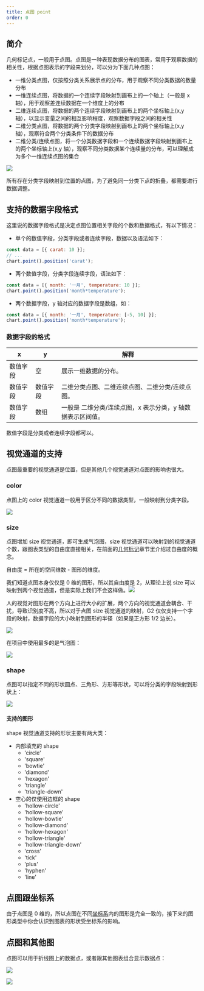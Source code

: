 ```yaml
---
title: 点图 point
order: 0
---
```


## 简介

几何标记点，一般用于点图。点图是一种表现数据分布的图表，常用于观察数据的相关性，根据点图表示的字段来划分，可以分为下面几种点图：

- 一维分类点图，仅按照分类关系展示点的分布，用于观察不同分类数据的数量分布
- 一维连续点图，将数据的一个连续字段映射到画布上的一个轴上（一般是 x 轴），用于观察差连续数据在一个维度上的分布
- 二维连续点图，将数据的两个连续字段映射到画布上的两个坐标轴上(x,y 轴），以显示变量之间的相互影响程度，观察数据字段之间的相关性
- 二维分类点图，将数据的两个分类字段映射到画布上的两个坐标轴上(x,y 轴），观察符合两个分类条件下的数据分布
- 二维分类/连续点图，将一个分类数据字段和一个连续数据字段映射到画布上的两个坐标轴上(x,y 轴），观察不同分类数据某个连续量的分布，可以理解成为多个一维连续点图的集合

![](https://zos.alipayobjects.com/basement/skylark/0ad6383d14791791792692843d7565/attach/4080/900/image.png#align=left&display=inline&height=497&originHeight=497&originWidth=1007&status=done&style=none&width=1007)

所有存在分类字段映射到位置的点图，为了避免同一分类下点的折叠，都需要进行数据调整。

## 支持的数据字段格式

这里说的数据字段格式是决定点图位置相关字段的个数和数据格式，有以下情况：

- 单个的数值字段，分类字段或者连续字段，数据以及语法如下：

```javascript
const data = [{ carat: 10 }];
// ...
chart.point().position('carat');
```

- 两个数值字段，分类字段连续字段，语法如下：

```javascript
const data = [{ month: '一月', temperature: 10 }];
chart.point().position('month*temperature');
```

- 两个数据字段，y 轴对应的数据字段是数组，如：

```javascript
const data = [{ month: '一月', temperature: [-5, 10] }];
chart.point().position('month*temperature');
```

### 数据字段的格式

| x        | y        | 解释                                                       |
| -------- | -------- | ---------------------------------------------------------- |
| 数值字段 | 空       | 展示一维数据的分布。                                       |
| 数值字段 | 数值字段 | 二维分类点图、二维连续点图、二维分类/连续点图。            |
| 数值字段 | 数组     | 一般是 二维分类/连续点图，x 表示分类，y 轴数据表示区间值。 |

数值字段是分类或者连续字段都可以。

## 视觉通道的支持

点图最重要的视觉通道是位置，但是其他几个视觉通道对点图的影响也很大。

### color

点图上的 color 视觉通道一般用于区分不同的数据类型，一般映射到分类字段。

![](https://zos.alipayobjects.com/basement/skylark/0ad680ae14791792081434306d17d3/attach/4080/900/image.png#align=left&display=inline&height=491&originHeight=491&originWidth=1007&status=done&style=none&width=1007)

### size

点图增加 size 视觉通道，即可生成气泡图，size 视觉通道可以映射到的视觉通道个数，跟图表类型的自由度直接相关，在前面的[几何标记](#)章节里介绍过自由度的概念。

自由度 = 所在的空间维数 - 图形的维度。

我们知道点图本身仅仅是 0 维的图形，所以其自由度是 2，从理论上说 size 可以映射到两个视觉通道，但是实际上我们不会这样做。![](https://zos.alipayobjects.com/basement/skylark/0ad6383d14791792288604206d7553/attach/4080/900/image.png#align=left&display=inline&height=123&originHeight=123&originWidth=385&status=done&style=none&width=385)

人的视觉对图形在两个方向上进行大小的扩展，两个方向的视觉通道会耦合、干扰，导致识别度不高，所以对于点图 size 视觉通道的映射，G2 仅仅支持一个字段的映射，数据字段的大小映射到图形的半径（如果是正方形 1/2 边长）。

![](https://zos.alipayobjects.com/basement/skylark/0ad6383d14791792474912863d7565/attach/4080/900/image.png#align=left&display=inline&height=151&originHeight=151&originWidth=302&status=done&style=none&width=302)

在项目中使用最多的是气泡图：

![](https://zos.alipayobjects.com/basement/skylark/0ad6383d14791792641844492d7559/attach/4080/900/image.png#align=left&display=inline&height=493&originHeight=493&originWidth=905&status=done&style=none&width=905)

### shape

点图可以指定不同的形状圆点、三角形、方形等形状，可以将分类的字段映射到形状上：

![](https://zos.alipayobjects.com/basement/skylark/0ad6383d14791792810214503d7559/attach/4080/900/image.png#align=left&display=inline&height=450&originHeight=450&originWidth=984&status=done&style=none&width=984)

#### 支持的图形

shape 视觉通道支持的形状主要有两大类：

- 内部填充的 shape
  - 'circle'
  - 'square'
  - 'bowtie'
  - 'diamond'
  - 'hexagon'
  - 'triangle'
  - 'triangle-down'
- 空心的仅使用边框的 shape
  - 'hollow-circle'
  - 'hollow-square'
  - 'hollow-bowtie'
  - 'hollow-diamond'
  - 'hollow-hexagon'
  - 'hollow-triangle'
  - 'hollow-triangle-down'
  - 'cross'
  - 'tick'
  - 'plus'
  - 'hyphen'
  - 'line'

## 点图跟坐标系

由于点图是 0 维的，所以点图在不同[坐标系](#)内的图形是完全一致的，接下来的图形类型中你会认识到图表的形状受坐标系的影响。

## 点图和其他图

点图可以用于折线图上的数据点，或者跟其他图表组合显示数据点：

![](https://zos.alipayobjects.com/basement/skylark/0ad680ae14791792966693382d17cd/attach/4080/900/image.png#align=left&display=inline&height=433&originHeight=433&originWidth=926&status=done&style=none&width=926)

![](https://zos.alipayobjects.com/basement/skylark/0ad6383d14791793143505780d755f/attach/4080/900/image.png#align=left&display=inline&height=471&originHeight=471&originWidth=877&status=done&style=none&width=877)
